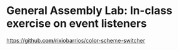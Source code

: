 # General Assembly Lab: In-class exercise on event listeners

https://github.com/rixiobarrios/color-scheme-switcher
